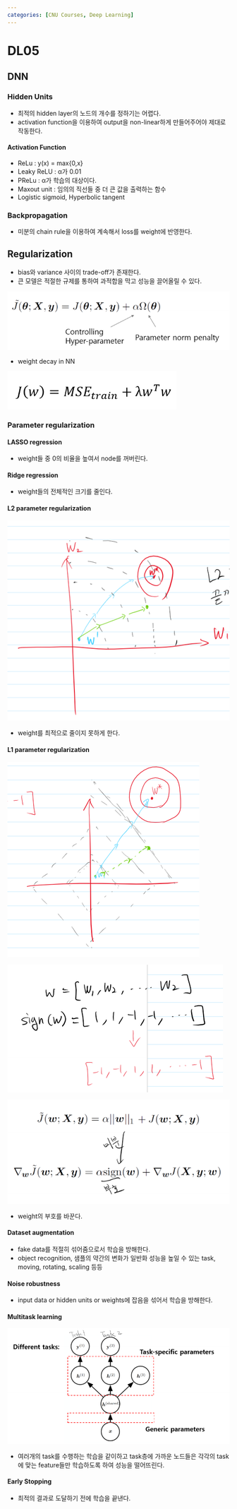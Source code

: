 ```yaml
---
categories: [CNU Courses, Deep Learning]
---
```


# DL05

## DNN

### Hidden Units

- 최적의 hidden layer의 노드의 개수를 정하기는 어렵다.
- activation function을 이용하여 output을 non-linear하게 만들어주어야 제대로 작동한다.

#### Activation Function

- ReLu : y(x) = max{0,x}
- Leaky ReLU : α가 0.01
- PReLu : α가 학습의 대상이다.
- Maxout unit : 임의의 직선들 중 더 큰 값을 출력하는 함수
- Logistic sigmoid, Hyperbolic tangent

### Backpropagation

- 미분의 chain rule을 이용하여 계속해서 loss를 weight에 반영한다.


## Regularization

- bias와 variance 사이의 trade-off가 존재한다.
- 큰 모델은 적절한 규제를 통하여 과적합을 막고 성능을 끌어올릴 수 있다.

![img.png](/assets/images/2023/04/09/img.png)

- weight decay in NN

![img_1.png](/assets/images/2023/04/09/img_1.png)

### Parameter regularization

#### LASSO regression

- weight들 중 0의 비율을 높여서 node를 꺼버린다.

#### Ridge regression

- weight들의 전체적인 크기를 줄인다.

#### L2 parameter regularization

![img_2.png](/assets/images/2023/04/09/img_2.png)

- weight를 최적으로 줄이지 못하게 한다.

#### L1 parameter regularization

![img_3.png](/assets/images/2023/04/09/img_3.png)

![img_4.png](/assets/images/2023/04/09/img_4.png)

![img_5.png](/assets/images/2023/04/09/img_5.png)

- weight의 부호를 바꾼다.

#### Dataset augmentation

- fake data를 적절히 섞어줌으로서 학습을 방해한다.
- object recognition, 샘플의 약간의 변화가 일반화 성능을 높일 수 있는 task, moving, rotating, scaling 등등

#### Noise robustness

- input data or hidden units or weights에 잡음을 섞어서 학습을 방해한다.

#### Multitask learning

![img_6.png](/assets/images/2023/04/09/img_6.png)

- 여러개의 task를 수행하는 학습을 같이하고 task층에 가까운 노드들은 각각의 task에 맞는 feature들만 학습하도록 하여 성능을 떨어뜨린다.

#### Early Stopping

- 최적의 결과로 도달하기 전에 학습을 끝낸다.
